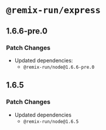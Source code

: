 # `@remix-run/express`

## 1.6.6-pre.0

### Patch Changes

- Updated dependencies:
  - `@remix-run/node@1.6.6-pre.0`

## 1.6.5

### Patch Changes

- Updated dependencies
  - `@remix-run/node@1.6.5`
